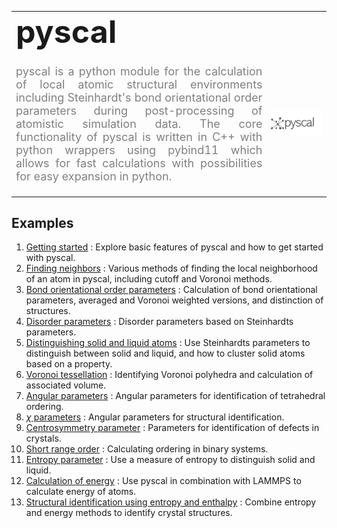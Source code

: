 
<table border="0">
 <tr>
    <td><b style="font-size:50px">pyscal</b></td>
    <td><b style="font-size:50px"></b></td>
 </tr>
 <tr>
    <td> <p style="color:gray;font-size:18px;text-align:justify"> pyscal is a python module for the calculation of local atomic structural environments including Steinhardt's bond orientational order parameters during post-processing of atomistic simulation data. The core functionality of pyscal is written in C++ with python wrappers using pybind11 which allows for fast calculations with possibilities for easy expansion in python.</p> </td>
    <td><img src="docs/_static/pyscal_logo1.png" width="100%" align="right"></td>
 </tr>
</table>

## **Examples**

1. [Getting started](examples/01_getting_started.ipynb) : Explore basic features of pyscal and how to get started with pyscal.
2. [Finding neighbors](examples/02_finding_neighbors.ipynb) : Various methods of finding the local neighborhood of an atom in pyscal, including cutoff and Voronoi methods.
3. [Bond orientational order parameters](examples/03_steinhardt_parameters.ipynb) : Calculation of bond orientational parameters, averaged and Voronoi weighted versions, and distinction of structures.
4. [Disorder parameters](examples/04_disorder_parameters.ipynb) : Disorder parameters based on Steinhardts parameters.
5. [Distinguishing solid and liquid atoms](examples/05_distinguishing_solid_liquid.ipynb) : Use Steinhardts parameters to distinguish between solid and liquid, and how to cluster solid atoms based on a property.
6. [Voronoi tessellation](examples/06_voronoi_tessellation.ipynb) : Identifying Voronoi polyhedra and calculation of associated volume.
7. [Angular parameters](examples/07_angular_parameters.ipynb) : Angular parameters for identification of tetrahedral ordering.
8. [$\chi$ parameters](examples/08_chi_params.ipynb) : Angular parameters for structural identification.
9. [Centrosymmetry parameter](examples/09_centrosymmetry_parameter.ipynb) : Parameters for identification of defects in crystals.
10. [Short range order](examples/10_short_range_order.ipynb) : Calculating ordering in binary systems.
11. [Entropy parameter](examples/11_entropy_parameter.ipynb) : Use a measure of entropy to distinguish solid and liquid.
12. [Calculation of energy](examples/12_calculating_energy.ipynb) : Use pyscal in combination with LAMMPS to calculate energy of atoms.
13. [Structural identification using entropy and enthalpy](examples/13_combining_energy_enthalpy.ipynb) : Combine entropy and energy methods to identify crystal structures.






